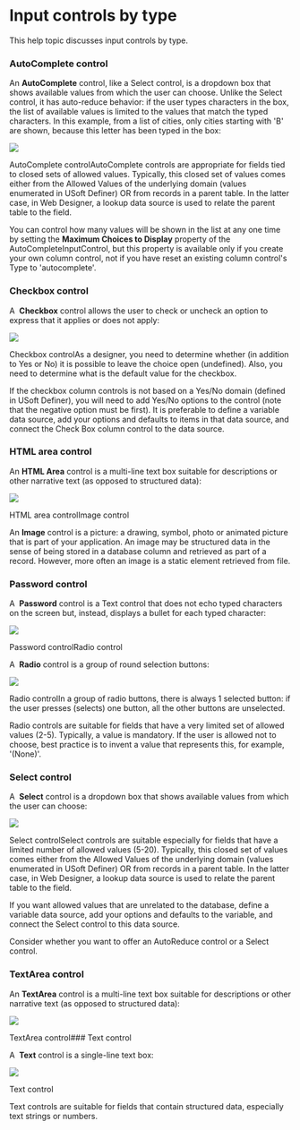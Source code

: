 # Input controls by type

This help topic discusses input controls by type.

### AutoComplete control

An **AutoComplete** control, like a Select control, is a dropdown box that shows available values from which the user can choose. Unlike the Select control, it has auto-reduce behavior: if the user types characters in the box, the list of available values is limited to the values that match the typed characters. In this example, from a list of cities, only cities starting with 'B' are shown, because this letter has been typed in the box:

![](/api/Web%20and%20app%20UIs/Web%20Designer%20classes,%20objects,%20properties/assets/4b309850-138f-4159-9b60-991f43c991b4.png)

AutoComplete controlAutoComplete controls are appropriate for fields tied to closed sets of allowed values. Typically, this closed set of values comes either from the Allowed Values of the underlying domain (values enumerated in USoft Definer) OR from records in a parent table. In the latter case, in Web Designer, a lookup data source is used to relate the parent table to the field.

You can control how many values will be shown in the list at any one time by setting the **Maximum Choices to Display** property of the AutoCompleteInputControl, but this property is available only if you create your own column control, not if you have reset an existing column control's Type to 'autocomplete'.

### Checkbox control

A  **Checkbox** control allows the user to check or uncheck an option to express that it applies or does not apply:

![](/api/Web%20and%20app%20UIs/Web%20Designer%20classes,%20objects,%20properties/assets/2679e751-1317-4860-a2a6-8e7e4e46759f.jpg)

Checkbox controlAs a designer, you need to determine whether (in addition to Yes or No) it is possible to leave the choice open (undefined). Also, you need to determine what is the default value for the checkbox.

If the checkbox column controls is not based on a Yes/No domain (defined in USoft Definer), you will need to add Yes/No options to the control (note that the negative option must be first). It is preferable to define a variable data source, add your options and defaults to items in that data source, and connect the Check Box column control to the data source.

### HTML area control

An **HTML Area** control is a multi-line text box suitable for descriptions or other narrative text (as opposed to structured data):

![](/api/Web%20and%20app%20UIs/Web%20Designer%20classes,%20objects,%20properties/assets/23d7446f-be11-45d6-b133-0a975fa9ba89.jpg)

HTML area controlImage control

An **Image** control is a picture: a drawing, symbol, photo or animated picture that is part of your application. An image may be structured data in the sense of being stored in a database column and retrieved as part of a record. However, more often an image is a static element retrieved from file.

### Password control

A  **Password** control is a Text control that does not echo typed characters on the screen but, instead, displays a bullet for each typed character:

![](/api/Web%20and%20app%20UIs/Web%20Designer%20classes,%20objects,%20properties/assets/30db9e87-4d3e-4291-ada2-3149be6e9acd.jpg)

Password controlRadio control

A  **Radio** control is a group of round selection buttons:

![](/api/Web%20and%20app%20UIs/Web%20Designer%20classes,%20objects,%20properties/assets/12afa105-f8a6-4e11-a8e9-025b5765f615.jpg)

Radio controlIn a group of radio buttons, there is always 1 selected button: if the user presses (selects) one button, all the other buttons are unselected.

Radio controls are suitable for fields that have a very limited set of allowed values (2-5). Typically, a value is mandatory. If the user is allowed not to choose, best practice is to invent a value that represents this, for example, '(None)'.

### Select control

A  **Select** control is a dropdown box that shows available values from which the user can choose:

![](/api/Web%20and%20app%20UIs/Web%20Designer%20classes,%20objects,%20properties/assets/626b31a4-efb7-4f83-8088-42570ef04199.jpg)

Select controlSelect controls are suitable especially for fields that have a limited number of allowed values (5-20). Typically, this closed set of values comes either from the Allowed Values of the underlying domain (values enumerated in USoft Definer) OR from records in a parent table. In the latter case, in Web Designer, a lookup data source is used to relate the parent table to the field.

If you want allowed values that are unrelated to the database, define a variable data source, add your options and defaults to the variable, and connect the Select control to this data source.

Consider whether you want to offer an AutoReduce control or a Select control.

### TextArea control

An **TextArea** control is a multi-line text box suitable for descriptions or other narrative text (as opposed to structured data):

![](/api/Web%20and%20app%20UIs/Web%20Designer%20classes,%20objects,%20properties/assets/391a8ae3-424a-434a-b13f-093217acf987.jpg)

TextArea control### Text control

A  **Text** control is a single-line text box:

![](/api/Web%20and%20app%20UIs/Web%20Designer%20classes,%20objects,%20properties/assets/2c560ff1-1626-412c-860f-b495fe3a6167.jpg)

Text control 

Text controls are suitable for fields that contain structured data, especially text strings or numbers.